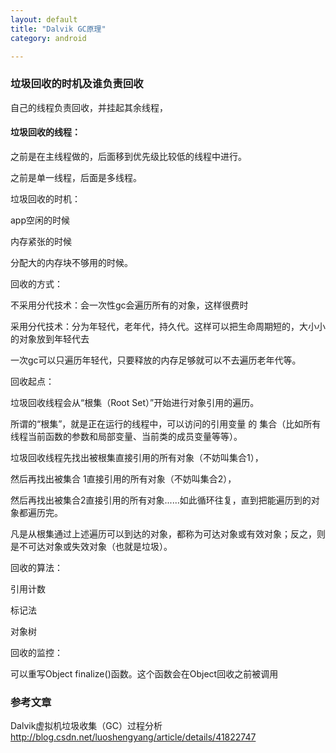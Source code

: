 ```yaml
---
layout: default
title: "Dalvik GC原理"   
category: android    

---
```

### 垃圾回收的时机及谁负责回收

自己的线程负责回收，并挂起其余线程，


#### 垃圾回收的线程：


之前是在主线程做的，后面移到优先级比较低的线程中进行。

之前是单一线程，后面是多线程。

垃圾回收的时机：

app空闲的时候

内存紧张的时候

分配大的内存块不够用的时候。

回收的方式：

不采用分代技术：会一次性gc会遍历所有的对象，这样很费时

采用分代技术：分为年轻代，老年代，持久代。这样可以把生命周期短的，大小小的对象放到年轻代去

一次gc可以只遍历年轻代，只要释放的内存足够就可以不去遍历老年代等。

回收起点：

垃圾回收线程会从“根集（Root Set）”开始进行对象引用的遍历。

所谓的“根集”，就是正在运行的线程中，可以访问的引用变量 的 集合（比如所有线程当前函数的参数和局部变量、当前类的成员变量等等）。

垃圾回收线程先找出被根集直接引用的所有对象（不妨叫集合1），

然后再找出被集合 1直接引用的所有对象（不妨叫集合2），

然后再找出被集合2直接引用的所有对象......如此循环往复，直到把能遍历到的对象都遍历完。

凡是从根集通过上述遍历可以到达的对象，都称为可达对象或有效对象；反之，则是不可达对象或失效对象（也就是垃圾）。

回收的算法：

引用计数

标记法

对象树

回收的监控：

可以重写Object finalize()函数。这个函数会在Object回收之前被调用



### 参考文章

Dalvik虚拟机垃圾收集（GC）过程分析  <http://blog.csdn.net/luoshengyang/article/details/41822747>

 
